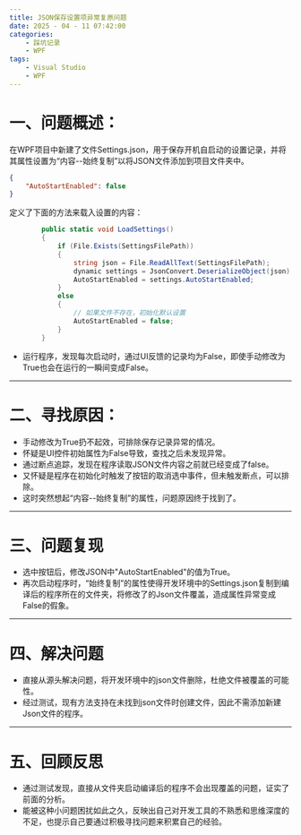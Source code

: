 ```yaml
---
title: JSON保存设置项异常复原问题
date: 2025 - 04 - 11 07:42:00
categories: 
    - 踩坑记录
    - WPF
tags: 
    - Visual Studio
    - WPF
---
```

# 一、问题概述：

在WPF项目中新建了文件Settings.json，用于保存开机自启动的设置记录，并将其属性设置为“内容--始终复制”以将JSON文件添加到项目文件夹中。
``` json
{
    "AutoStartEnabled": false
}
```
定义了下面的方法来载入设置的内容：
``` C#
        public static void LoadSettings()
        {
            if (File.Exists(SettingsFilePath))
            {
                string json = File.ReadAllText(SettingsFilePath);
                dynamic settings = JsonConvert.DeserializeObject(json);
                AutoStartEnabled = settings.AutoStartEnabled;
            }
            else
            {
                // 如果文件不存在，初始化默认设置
                AutoStartEnabled = false;
            }   
        }
```
- 运行程序，发现每次启动时，通过UI反馈的记录均为False，即使手动修改为True也会在运行的一瞬间变成False。
___
# 二、寻找原因：

- 手动修改为True扔不起效，可排除保存记录异常的情况。
- 怀疑是UI控件初始属性为False导致，查找之后未发现异常。
- 通过断点追踪，发现在程序读取JSON文件内容之前就已经变成了false。
- 又怀疑是程序在初始化时触发了按钮的取消选中事件，但未触发断点，可以排除。
- 这时突然想起“内容--始终复制”的属性，问题原因终于找到了。
___
# 三、问题复现

- 选中按钮后，修改JSON中"AutoStartEnabled"的值为True。
- 再次启动程序时，“始终复制”的属性使得开发环境中的Settings.json复制到编译后的程序所在的文件夹，将修改了的Json文件覆盖，造成属性异常变成False的假象。
___
# 四、解决问题

- 直接从源头解决问题，将开发环境中的json文件删除，杜绝文件被覆盖的可能性。
- 经过测试，现有方法支持在未找到json文件时创建文件，因此不需添加新建Json文件的程序。
___
# 五、回顾反思

- 通过测试发现，直接从文件夹启动编译后的程序不会出现覆盖的问题，证实了前面的分析。
- 能被这种小问题困扰如此之久，反映出自己对开发工具的不熟悉和思维深度的不足，也提示自己要通过积极寻找问题来积累自己的经验。